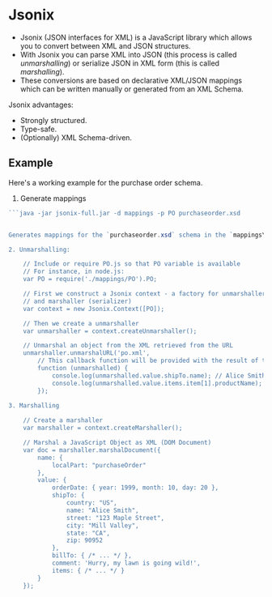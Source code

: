 Jsonix
======

* Jsonix (JSON interfaces for XML) is a JavaScript library which allows you to convert between XML and JSON structures.
* With Jsonix you can parse XML into JSON (this process is called _unmarshalling_) or serialize JSON in XML form (this is called _marshalling_).
* These conversions are based on declarative XML/JSON mappings which can be written manually or generated from an XML Schema.

Jsonix advantages:

* Strongly structured.
* Type-safe.
* (Optionally) XML Schema-driven.

Example
-------

Here's a working example for the purchase order schema. 

1. Generate mappings

```javascript
```java -jar jsonix-full.jar -d mappings -p PO purchaseorder.xsd


Generates mappings for the `purchaseorder.xsd` schema in the `mappings\PO.js`; mappings will be placed in the variable `PO`.

2. Unmarshalling:

    // Include or require PO.js so that PO variable is available
    // For instance, in node.js:
    var PO = require('./mappings/PO').PO;

    // First we construct a Jsonix context - a factory for unmarshaller (parser)
    // and marshaller (serializer)
    var context = new Jsonix.Context([PO]);

    // Then we create a unmarshaller
    var unmarshaller = context.createUnmarshaller();

    // Unmarshal an object from the XML retrieved from the URL
    unmarshaller.unmarshalURL('po.xml',
        // This callback function will be provided with the result of the unmarshalling
        function (unmarshalled) {
            console.log(unmarshalled.value.shipTo.name); // Alice Smith
            console.log(unmarshalled.value.items.item[1].productName); // Baby Monitor
        });
    
3. Marshalling

    // Create a marshaller
    var marshaller = context.createMarshaller();

    // Marshal a JavaScript Object as XML (DOM Document)
    var doc = marshaller.marshalDocument({
        name: {
            localPart: "purchaseOrder"
        },
        value: {
            orderDate: { year: 1999, month: 10, day: 20 },
            shipTo: {
                country: "US",
                name: "Alice Smith",
                street: "123 Maple Street",
                city: "Mill Valley",
                state: "CA",
                zip: 90952
            },
            billTo: { /* ... */ },
            comment: 'Hurry, my lawn is going wild!',
            items: { /* ... */ }
        }
    });